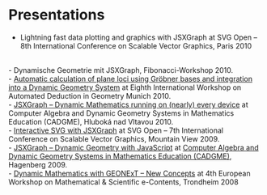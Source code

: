 # Presentations
- Lightning fast data plotting and graphics with JSXGraph at SVG Open – 8th International Conference on Scalable Vector Graphics, Paris 2010  
<br>
- Dynamische Geometrie mit JSXGraph, Fibonacci-Workshop 2010.  
<br>
- <a href="/media/pdf/presentations/automaticcalculation.pdf" target="_blank">Automatic calculation of plane loci using Gröbner bases and integration into a Dynamic Geometry System</a> at Eighth International Workshop on Automated Deduction in Geometry Munich 2010.  
<br>
- <a href="https://jsxgraph.uni-bayreuth.de/talks/cadgme10/talk/#slide1" target="_blank">JSXGraph – Dynamic Mathematics running on (nearly) every device</a> at Computer Algebra and Dynamic Geometry Systems in Mathematics Education (CADGME), Hluboká nad Vltavou 2010.  
<br>
- <a href="https://jsxgraph.uni-bayreuth.de/talks/svgopen09/presentation/index.html" target="_blank">Interactive SVG with JSXGraph</a> at SVG Open – 7th International Conference on Scalable Vector Graphics, Mountain View 2009.  
<br>
- <a href="https://jsxgraph.uni-bayreuth.de/talks/cadgme09/talk/" target="_blank">JSXGraph – Dynamic Geometry with JavaScript</a> at <a href="https://www3.risc.jku.at/conferences/cadgme2009/" target="_blank"> Computer Algebra and Dynamic Geometry Systems in Mathematics Education (CADGME)</a>, Hagenberg 2009.  
<br>
- <a href="/media/pdf/presentations/dynamicmathematics.pdf" target="_blank">Dynamic Mathematics with GEONExT – New Concepts</a> at 4th European Workshop on Mathematical & Scientific e-Contents, Trondheim 2008
